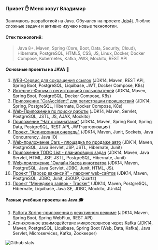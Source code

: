 ### Привет :raised_hand: Меня зовут Владимир

Занимаюсь разработкой на Java. Обучался на проекте [Job4j](https://job4j.ru/). Люблю сложные задачи и активно изучаю новые технологии.

#### Стек технологий:
> Java 8+, Maven, Spring (Core, Boot, Data, Security, Cloud), Hibernate, PostgreSQL, HTML5, CSS, JS, Linux, Docker, Docker Compose, Kubernetes, Kafka, AWS, Mockito, REST API

#### Основные проекты на JAVA :open_file_folder:
1. [WEB-Сервис для сокращения ссылок](https://github.com/kva-devops/url_shortcut) (JDK14, Maven, REST API, Spring Boot, PostgreSQL, Liquibase, JWT, Docker Compose, K8s)
2. [Интернет-Форум с регистрацией пользователей](https://github.com/kva-devops/job4j_forum) (JDK14, Maven, Spring Boot, PostgreSQL, Docker Compose, K8s)
3. [Приложение "CarAccident" для регистрации проишествий](https://github.com/kva-devops/job4j_car_accident) (JDK14, Spring, PostgreSQL, Hibernate, Docker Compose, K8s)
4. [Web-Приложение по поиску работы](https://github.com/kva-devops/job4j_dreamjob) (JDK14, Maven, Servlet, PostgreSQL, JSTL, JS, AJAX, Mockito)
5. [Приложение "Чат с комнатами"](https://github.com/kva-devops/job4j_chat) (JDK14, Maven, Spring Boot, Spring Data, PostgreSQL, REST API, JWT-авторизация)
6. [Проект. "Асинхронная очередь"](https://github.com/kva-devops/job4j_pooh) (JDK14, Maven, Junit, Sockets, Java Concurrency, Java IO)
7. [Web-приложение Cars - площадка по продаже авто](https://github.com/kva-devops/job4j_cars) (JDK14, Maven, PostgreSQL, Java Servlet, JSP, JSTL, Hibernate, Junit)
8. [Приложение TODO List - планировщик задач](https://github.com/kva-devops/todo) (JDK14, Maven, Java Servlet, HTML, JSP, JSTL, PostgreSQL, Hibernate, Junit)
9. [Web-приложение "Онлайн Касса кинотеатра](https://github.com/kva-devops/job4j_cinema) (JDK14, Maven, PostgreSQL, Java Servlet, JDBC, Junit, HTML, JS).
10. [Проект "Парсер вакансий" - парсинг web-сайтов](https://github.com/kva-devops/job4j_grabber) (JDK14, Maven, PostgreSQL, JDBC, Junit, JSOUP, Quartz)
11. [Проект "Менеджер заявок - Tracker"](https://github.com/kva-devops/job4j_tracker) (JDK14, Maven, PostgreSQL, Hibernate, Liquibase, Java SE, JDBC, Mockito, JUnit4) 

#### Разные учебные проекты на Java :mortar_board:
1. [Работа Spring-приложения в реактивном режиме](https://github.com/kva-devops/weather_reactive) (JDK14, Maven, Spring Boot, Spring WebFlux, REST API)
2. [Асинхронное взаимодействие микросервисов через Kafka](https://github.com/kva-devops/microservice) (JDK14, Maven, PostgreSQL, Liquibase, Spring Boot (Web, Data, Kafka), Java Servlet, Microservices, Kafka, Zookeeper)

![Github stats](https://github-readme-stats.vercel.app/api?username=kva-devops&hide=stars,prs,issues,contribs)
